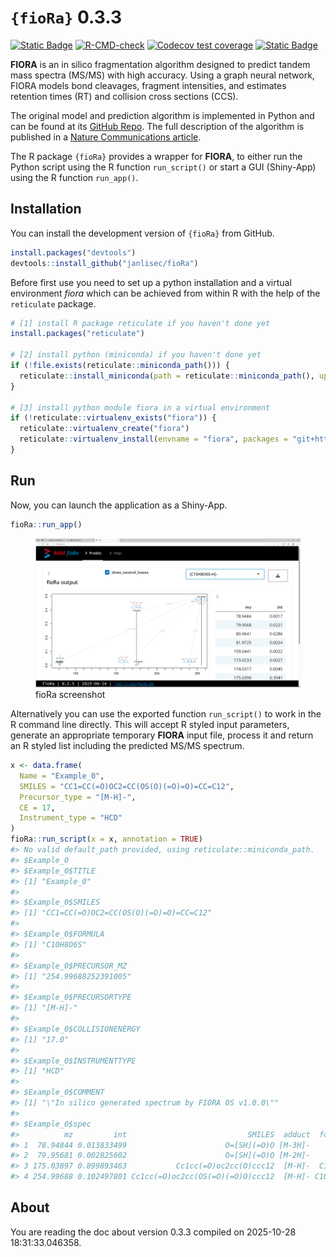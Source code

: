 
<!-- README.md is generated from README.Rmd. Please edit that file -->

# `{fioRa}` 0.3.3

<!-- badges: start -->

[![Static
Badge](https://img.shields.io/badge/LiveApp-blue)](https://apps.bam.de/shn01/fioRa/)
[![R-CMD-check](https://github.com/janlisec/fioRa/actions/workflows/R-CMD-check.yaml/badge.svg)](https://github.com/janlisec/fioRa/actions/workflows/R-CMD-check.yaml)
[![Codecov test
coverage](https://codecov.io/gh/janlisec/fioRa/graph/badge.svg)](https://app.codecov.io/gh/janlisec/fioRa)
[![Static
Badge](https://img.shields.io/badge/doi-10.1038/s41467--025--57422--4-yellow.svg)](https://doi.org/10.1038/s41467-025-57422-4)
<!-- badges: end -->

**FIORA** is an in silico fragmentation algorithm designed to predict
tandem mass spectra (MS/MS) with high accuracy. Using a graph neural
network, FIORA models bond cleavages, fragment intensities, and
estimates retention times (RT) and collision cross sections (CCS).

The original model and prediction algorithm is implemented in Python and
can be found at its [GitHub Repo](https://github.com/BAMeScience/fiora).
The full description of the algorithm is published in a [Nature
Communications article](https://doi.org/10.1038/s41467-025-57422-4).

The R package `{fioRa}` provides a wrapper for **FIORA**, to either run
the Python script using the R function `run_script()` or start a GUI
(Shiny-App) using the R function `run_app()`.

## Installation

You can install the development version of `{fioRa}` from GitHub.

``` r
install.packages("devtools")
devtools::install_github("janlisec/fioRa")
```

Before first use you need to set up a python installation and a virtual
environment *fiora* which can be achieved from within R with the help of
the `reticulate` package.

``` r
# [1] install R package reticulate if you haven't done yet
install.packages("reticulate")

# [2] install python (miniconda) if you haven't done yet
if (!file.exists(reticulate::miniconda_path())) {
  reticulate::install_miniconda(path = reticulate::miniconda_path(), update = FALSE, force = FALSE)
}

# [3] install python module fiora in a virtual environment
if (!reticulate::virtualenv_exists("fiora")) {
  reticulate::virtualenv_create("fiora")
  reticulate::virtualenv_install(envname = "fiora", packages = "git+https://github.com/BAMeScience/fiora.git")
}
```

## Run

Now, you can launch the application as a Shiny-App.

``` r
fioRa::run_app()
```

<figure>
<img src="dev/fioRa_screenshot.png?raw=true" title="fioRa screenshot"
alt="fioRa screenshot" />
<figcaption aria-hidden="true">fioRa screenshot</figcaption>
</figure>

Alternatively you can use the exported function `run_script()` to work
in the R command line directly. This will accept R styled input
parameters, generate an appropriate temporary **FIORA** input file,
process it and return an R styled list including the predicted MS/MS
spectrum.

``` r
x <- data.frame(
  Name = "Example_0",
  SMILES = "CC1=CC(=O)OC2=CC(OS(O)(=O)=O)=CC=C12",
  Precursor_type = "[M-H]-",
  CE = 17,
  Instrument_type = "HCD"
)
fioRa::run_script(x = x, annotation = TRUE)
#> No valid default_path provided, using reticulate::miniconda_path.
#> $Example_0
#> $Example_0$TITLE
#> [1] "Example_0"
#> 
#> $Example_0$SMILES
#> [1] "CC1=CC(=O)OC2=CC(OS(O)(=O)=O)=CC=C12"
#> 
#> $Example_0$FORMULA
#> [1] "C10H8O6S"
#> 
#> $Example_0$PRECURSOR_MZ
#> [1] "254.99688252391005"
#> 
#> $Example_0$PRECURSORTYPE
#> [1] "[M-H]-"
#> 
#> $Example_0$COLLISIONENERGY
#> [1] "17.0"
#> 
#> $Example_0$INSTRUMENTTYPE
#> [1] "HCD"
#> 
#> $Example_0$COMMENT
#> [1] "\"In silico generated spectrum by FIORA OS v1.0.0\""
#> 
#> $Example_0$spec
#>          mz         int                           SMILES  adduct  formula
#> 1  78.94844 0.013833499                      O=[SH](=O)O [M-3H]-    H2O3S
#> 2  79.95681 0.002825602                      O=[SH](=O)O [M-2H]-    H2O3S
#> 3 175.03897 0.899893463           Cc1cc(=O)oc2cc(O)ccc12  [M-H]-  C10H8O3
#> 4 254.99688 0.102497801 Cc1cc(=O)oc2cc(OS(=O)(=O)O)ccc12  [M-H]- C10H8O6S
```

## About

You are reading the doc about version 0.3.3 compiled on 2025-10-28
18:31:33.046358.
